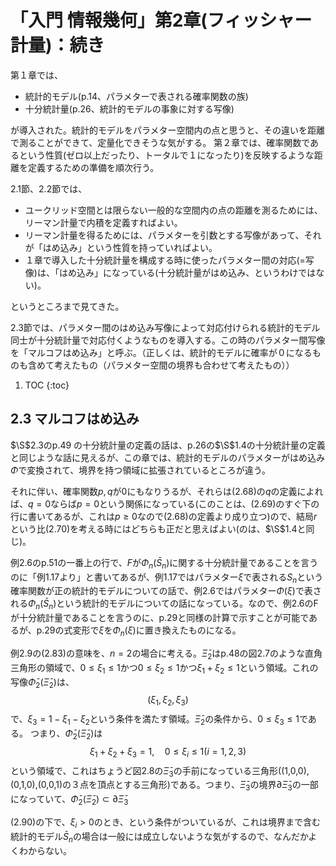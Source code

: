 # 「入門 情報幾何」第2章(フィッシャー計量)：続き

第１章では、
- 統計的モデル(p.14、パラメターで表される確率関数の族)
- 十分統計量(p.26、統計的モデルの事象に対する写像)

が導入された。統計的モデルをパラメター空間内の点と思うと、その違いを距離で測ることができて、定量化できそうな気がする。
第２章では、確率関数であるという性質(ゼロ以上だったり、トータルで１になったり)を反映するような距離を定義するための準備を順次行う。

2.1節、2.2節では、
- ユークリッド空間とは限らない一般的な空間内の点の距離を測るためには、リーマン計量で内積を定義すればよい。
- リーマン計量を得るためには、パラメターを引数とする写像があって、それが「はめ込み」という性質を持っていればよい。
- １章で導入した十分統計量を構成する時に使ったパラメター間の対応(=写像)は、「はめ込み」になっている(十分統計量がはめ込み、というわけではない)。

というところまで見てきた。

2.3節では、パラメター間のはめ込み写像によって対応付けられる統計的モデル同士が十分統計量で対応付くようなものを導入する。この時のパラメター間写像を「マルコフはめ込み」と呼ぶ。（正しくは、統計的モデルに確率が０になるものも含めて考えたもの（パラメター空間の境界も合わせて考えたもの））


1. TOC
{:toc}

## 2.3 マルコフはめ込み

$\S$2.3のp.49 の十分統計量の定義の話は、p.26の$\S$1.4の十分統計量の定義と同じような話に見えるが、この章では、統計的モデルのパラメターがはめ込み$\Phi$で変換されて、境界を持つ領域に拡張されているところが違う。

それに伴い、確率関数$p,q$が0にもなりうるが、それらは(2.68)の$q$の定義によれば、$q=0$ならば$p=0$という関係になっている(このことは、(2.69)のすぐ下の行に書いてあるが、これは$p \ge 0$なので(2.68)の定義より成り立つ)ので、結局$r$という比(2.70)を考える時にはどちらも正だと思えばよい(のは、$\S$1.4と同じ)。

例2.6のp.51の一番上の行で、$F$が$\Phi_n(\bar{S}_n)$に関する十分統計量であることを言うのに「例1.17より」と書いてあるが、例1.17ではパラメター$\xi$で表される$S_n$という確率関数が正の統計的モデルについての話で、例2.6ではパラメター$\Phi(\xi)$で表される$\Phi_n(\bar{S}_n)$という統計的モデルについての話になっている。なので、例2.6のFが十分統計量であることを言うのに、p.29と同様の計算で示すことが可能であるが、p.29の式変形で$\xi$を$\Phi_n(\xi)$に置き換えたものになる。

例2.9の(2.83)の意味を、$n=2$の場合に考える。$\bar{\Xi}_2$はp.48の図2.7のような直角三角形の領域で、$0\le \xi_1 \le 1$かつ$0\le \xi_2 \le 1$かつ$\xi_1+\xi_2 \le 1$という領域。これの写像$\bar{\Phi}_2(\bar{\Xi}_2)$は、
$$
(\xi_1, \xi_2, \xi_3)
$$
で、$\xi_3 = 1-\xi_1-\xi_2$という条件を満たす領域。$\bar{\Xi}_2$の条件から、$0\le \xi_3 \le 1$である。
つまり、$\bar{\Phi}_2(\bar{\Xi}_2)$は
$$
\xi_1 + \xi_2 + \xi_3 = 1, \quad 0\le \xi_i \le 1 (i=1,2,3)
$$
という領域で、これはちょうど図2.8の$\bar{\Xi}_3$の手前になっている三角形((1,0,0),(0,1,0),(0,0,1)の３点を頂点とする三角形)である。つまり、$\bar{\Xi}_3$の境界$\partial \bar{\Xi}_3$の一部になっていて、$\bar{\Phi}_2(\bar{\Xi}_2) \subset \partial \bar{\Xi}_3$

(2.90)の下で、$\xi_i > 0$のとき、という条件がついているが、これは境界まで含む統計的モデル$\bar{S}_n$の場合は一般には成立しないような気がするので、なんだかよくわからない。